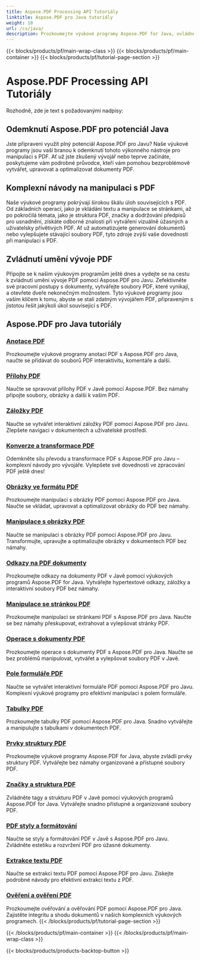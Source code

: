 ```yaml
---
title: Aspose.PDF Processing API Tutoriály
linktitle: Aspose.PDF pro Java tutoriály
weight: 10
url: /cs/java/
description: Prozkoumejte výukové programy Aspose.PDF for Java, ovládněte manipulaci s PDF a využijte jeho sílu k bezproblémovému vytváření, úpravám a optimalizaci souborů PDF.
---
```


{{< blocks/products/pf/main-wrap-class >}}
{{< blocks/products/pf/main-container >}}
{{< blocks/products/pf/tutorial-page-section >}}

# Aspose.PDF Processing API Tutoriály

Rozhodně, zde je text s požadovanými nadpisy:

## Odemknutí Aspose.PDF pro potenciál Java

Jste připraveni využít plný potenciál Aspose.PDF pro Javu? Naše výukové programy jsou vaší branou k odemknutí tohoto výkonného nástroje pro manipulaci s PDF. Ať už jste zkušený vývojář nebo teprve začínáte, poskytujeme vám podrobné průvodce, kteří vám pomohou bezproblémově vytvářet, upravovat a optimalizovat dokumenty PDF.

## Komplexní návody na manipulaci s PDF

Naše výukové programy pokrývají širokou škálu úloh souvisejících s PDF. Od základních operací, jako je vkládání textu a manipulace se stránkami, až po pokročilá témata, jako je struktura PDF, značky a dodržování předpisů pro usnadnění, získáte odborné znalosti při vytváření vizuálně úžasných a uživatelsky přívětivých PDF. Ať už automatizujete generování dokumentů nebo vylepšujete stávající soubory PDF, tyto zdroje zvýší vaše dovednosti při manipulaci s PDF.

## Zvládnutí umění vývoje PDF

Připojte se k našim výukovým programům ještě dnes a vydejte se na cestu k zvládnutí umění vývoje PDF pomocí Aspose.PDF pro Javu. Zefektivněte své pracovní postupy s dokumenty, vytvářejte soubory PDF, které vynikají, a otevřete dveře nekonečným možnostem. Tyto výukové programy jsou vaším klíčem k tomu, abyste se stali zdatným vývojářem PDF, připraveným s jistotou řešit jakýkoli úkol související s PDF.

## Aspose.PDF pro Java tutoriály

### [Anotace PDF](./pdf-annotations/)
Prozkoumejte výukové programy anotací PDF s Aspose.PDF pro Java, naučte se přidávat do souborů PDF interaktivitu, komentáře a další.
### [Přílohy PDF](./pdf-attachments/)
Naučte se spravovat přílohy PDF v Javě pomocí Aspose.PDF. Bez námahy připojte soubory, obrázky a další k vašim PDF.
### [Záložky PDF](./pdf-bookmarks/)
Naučte se vytvářet interaktivní záložky PDF pomocí Aspose.PDF pro Javu. Zlepšete navigaci v dokumentech a uživatelské prostředí.
### [Konverze a transformace PDF](./pdf-conversion-transformation/)
Odemkněte sílu převodu a transformace PDF s Aspose.PDF pro Javu – komplexní návody pro vývojáře. Vylepšete své dovednosti ve zpracování PDF ještě dnes!
### [Obrázky ve formátu PDF](./pdf-images/)
Prozkoumejte manipulaci s obrázky PDF pomocí Aspose.PDF pro Java. Naučte se vkládat, upravovat a optimalizovat obrázky do PDF bez námahy.
### [Manipulace s obrázky PDF](./pdf-image-manipulation/)
Naučte se manipulaci s obrázky PDF pomocí Aspose.PDF pro Javu. Transformujte, upravujte a optimalizujte obrázky v dokumentech PDF bez námahy.
### [Odkazy na PDF dokumenty](./pdf-document-links/)
Prozkoumejte odkazy na dokumenty PDF v Javě pomocí výukových programů Aspose.PDF for Java. Vytvářejte hypertextové odkazy, záložky a interaktivní soubory PDF bez námahy.
### [Manipulace se stránkou PDF](./pdf-page-manipulation/)
Prozkoumejte manipulaci se stránkami PDF s Aspose.PDF pro Java. Naučte se bez námahy přeskupovat, extrahovat a vylepšovat stránky PDF.
### [Operace s dokumenty PDF](./pdf-document-operations/)
Prozkoumejte operace s dokumenty PDF s Aspose.PDF pro Java. Naučte se bez problémů manipulovat, vytvářet a vylepšovat soubory PDF v Javě.
### [Pole formuláře PDF](./pdf-form-fields/)
Naučte se vytvářet interaktivní formuláře PDF pomocí Aspose.PDF pro Javu. Komplexní výukové programy pro efektivní manipulaci s polem formuláře.
### [Tabulky PDF](./pdf-tables/)
Prozkoumejte tabulky PDF pomocí Aspose.PDF pro Java. Snadno vytvářejte a manipulujte s tabulkami v dokumentech PDF. 
### [Prvky struktury PDF](./pdf-structure-elements/)
Prozkoumejte výukové programy Aspose.PDF for Java, abyste zvládli prvky struktury PDF. Vytvářejte bez námahy organizované a přístupné soubory PDF.
### [Značky a struktura PDF](./pdf-tags-and-structure/)
Zvládněte tagy a strukturu PDF v Javě pomocí výukových programů Aspose.PDF for Java. Vytvářejte snadno přístupné a organizované soubory PDF.
### [PDF styly a formátování](./pdf-styles-and-formatting/)
Naučte se styly a formátování PDF v Javě s Aspose.PDF pro Javu. Zvládněte estetiku a rozvržení PDF pro úžasné dokumenty.
### [Extrakce textu PDF](./pdf-text-extraction/)
Naučte se extrakci textu PDF pomocí Aspose.PDF pro Javu. Získejte podrobné návody pro efektivní extrakci textu z PDF.
### [Ověření a ověření PDF](./pdf-validation-and-verification/)
Prozkoumejte ověřování a ověřování PDF pomocí Aspose.PDF pro Java. Zajistěte integritu a shodu dokumentů v našich komplexních výukových programech.
{{< /blocks/products/pf/tutorial-page-section >}}

{{< /blocks/products/pf/main-container >}}
{{< /blocks/products/pf/main-wrap-class >}}

{{< blocks/products/products-backtop-button >}}
